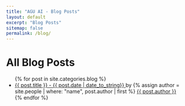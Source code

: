 ```yaml
---
title: "AGU AI - Blog Posts"
layout: default
excerpt: "Blog Posts"
sitemap: false
permalink: /blog/
---
```


# All Blog Posts

<ul class="list-group list-group-flush">
{% for post in site.categories.blog %}
<li class="list-group-item pl-0"><a href="{{ post.url }}">{{ post.title }} - {{ post.date | date_to_string}} </a> by {% assign author = site.people  | where: "name", post.author | first %}
<a href="{{ author.url}}"> {{ post.author }}</a></li>
{% endfor %}
</ul>
